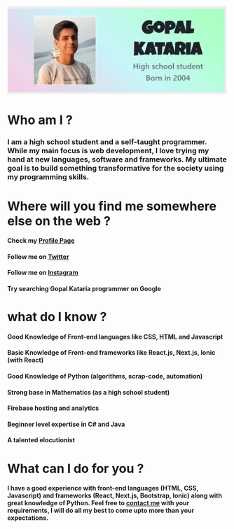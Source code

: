 [![Gopal Kataria](https://raw.githubusercontent.com/Gopalkataria/Gopalkataria/master/screenshot.gif)]( https://gopalkataria.web.app/)


# Who am I ?

### **I am a high school student and a self-taught programmer. While my main focus is web development, I love trying my hand at new languages, software and frameworks. My ultimate goal is to build something transformative for the society using my programming skills.**

# Where will you find me somewhere else on the web ?
#### Check my [Profile Page ]( https://gopalkataria.web.app/ )
#### Follow me on [Twitter ]( https://twitter.com/GopalKatariaGK)
#### Follow me on [Instagram]( https://www.instagram.com/iam_gopalk/ )
#### Try searching Gopal Kataria programmer on Google

# what do I know ?
#### Good Knowledge of Front-end languages like CSS, HTML and Javascript
#### Basic Knowledge of Front-end frameworks like React.js, Next.js, Ionic (with React)
#### Good Knowledge of Python (algorithms, scrap-code, automation)
#### Strong base in Mathematics (as a high school student)
#### Firebase hosting and analytics
#### Beginner level expertise in C# and Java
#### A talented elocutionist


# What can I do for you ?
#### I have a good experience with front-end languages (HTML, CSS, Javascript) and frameworks (React, Next.js, Bootstrap, Ionic) along with great knowledge of Python. Feel free to [contact me]( https://gopalkataria.web.app/contact) with your requirements, I will do all my best to come upto more than your expectations.





